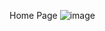 Home Page
![image](https://github.com/Bhaveshhhhhhh/BurgerByte/assets/92804250/00045bf9-f840-4063-b2a9-def7bcb00dba)
